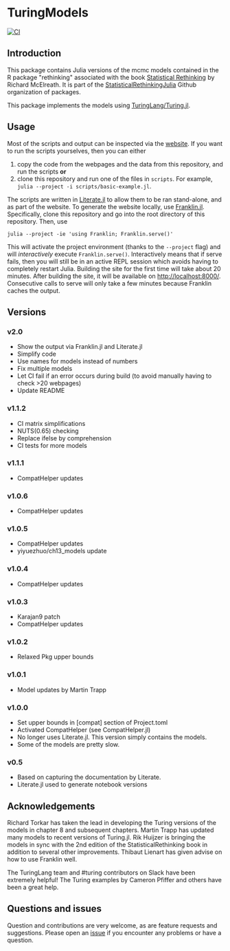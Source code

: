 # TuringModels

[![CI][ci-img]][ci-url]


## Introduction

This package contains Julia versions of the mcmc models contained in the R package "rethinking" associated with the book [Statistical Rethinking](https://xcelab.net/rm/statistical-rethinking/) by Richard McElreath. It is part of the [StatisticalRethinkingJulia](https://github.com/StatisticalRethinkingJulia) Github organization of packages.

This package implements the models using [TuringLang/Turing.jl](https://github.com/TuringLang).

## Usage

Most of the scripts and output can be inspected via the [website](https://statisticalrethinkingjulia.github.io/TuringModels.jl/).
If you want to run the scripts yourselves, then you can either

1. copy the code from the webpages and the data from this repository, and run the scripts **or**
1. clone this repository and run one of the files in `scripts`. For example, `julia --project -i scripts/basic-example.jl`.

The scripts are written in [Literate.jl](https://github.com/fredrikekre/Literate.jl) to allow them to be ran stand-alone, and as part of the website.
To generate the website locally, use [Franklin.jl](https://github.com/tlienart/Franklin.jl).
Specifically, clone this repository and go into the root directory of this repository. 
Then, use
```
julia --project -ie 'using Franklin; Franklin.serve()'
```
This will activate the project environment (thanks to the `--project` flag) and will _interactively_ execute `Franklin.serve()`.
Interactively means that if serve fails, then you will still be in an active REPL session which avoids having to completely restart Julia.
Building the site for the first time will take about 20 minutes.
After building the site, it will be available on <http://localhost:8000/>.
Consecutive calls to serve will only take a few minutes because Franklin caches the output.

## Versions

### v2.0

- Show the output via Franklin.jl and Literate.jl
- Simplify code
- Use names for models instead of numbers
- Fix multiple models
- Let CI fail if an error occurs during build (to avoid manually having to check >20 webpages)
- Update README

### v1.1.2

- CI matrix simplifications
- NUTS(0.65) checking
- Replace ifelse by comprehension
- CI tests for more models

### v1.1.1

-  CompatHelper updates

### v1.0.6

-  CompatHelper updates

### v1.0.5

- CompatHelper updates
- yiyuezhuo/ch13_models update

### v1.0.4

- CompatHelper updates

### v1.0.3

- Karajan9 patch
- CompatHelper updates

### v1.0.2

- Relaxed Pkg upper bounds

### v1.0.1

- Model updates by Martin Trapp

### v1.0.0

- Set upper bounds in [compat] section of Project.toml
- Activated CompatHelper (see CompatHelper.jl)
- No longer uses Literate.jl. This version simply contains the models.
- Some of the models are pretty slow.

### v0.5

- Based on capturing the documentation by Literate.
- Literate.jl used to generate notebook versions

## Acknowledgements

Richard Torkar has taken the lead in developing the Turing versions of the models in chapter 8 and subsequent chapters. 
Martin Trapp has updated many models to recent versions of Turing.jl. 
Rik Huijzer is bringing the models in sync with the 2nd edition of the StatisticalRethinking book in addition to several other improvements.
Thibaut Lienart has given advise on how to use Franklin well.

The TuringLang team and #turing contributors on Slack have been extremely helpful! 
The Turing examples by Cameron Pfiffer and others have been a great help.

## Questions and issues

Question and contributions are very welcome, as are feature requests and suggestions. Please open an [issue][issues-url] if you encounter any problems or have a question.

[ci-img]: https://github.com/StatisticalRethinkingJulia/TuringModels.jl/workflows/Deploy/badge.svg
[ci-url]: https://statisticalrethinkingjulia.github.io/TuringModels.jl/

[issues-url]: https://github.com/StatisticalRethinkingJulia/TuringModels.jl/issues
